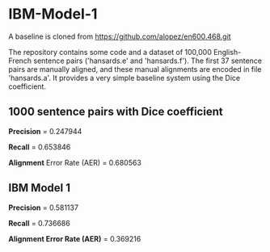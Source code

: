 # IBM-Model-1

A baseline is cloned from https://github.com/alopez/en600.468.git

The repository contains some code and a dataset of 100,000 English-French sentence pairs ('hansards.e' and 'hansards.f'). The first 37 sentence pairs are manually aligned, and these manual alignments are encoded in file 'hansards.a'. It provides a very simple baseline system using the Dice coefficient.

## 1000 sentence pairs with Dice coefficient

**Precision** = 0.247944

**Recall** = 0.653846

**Alignment** Error Rate (AER) = 0.680563


## IBM Model 1

**Precision** = 0.581137

**Recall** = 0.736686

**Alignment Error Rate (AER)** = 0.369216

